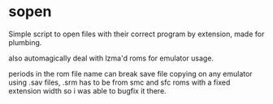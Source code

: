 # sopen

Simple script to open files with their correct program by extension, made for plumbing.

also automagically deal with lzma'd roms for emulator usage.

periods in the rom file name can break save file copying on any emulator using .sav files, .srm has to be from smc and sfc roms with a fixed extension width so i was able to bugfix it there.